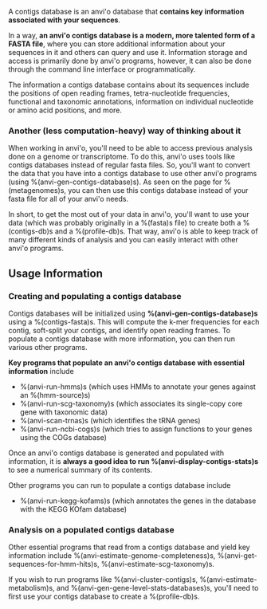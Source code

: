 A contigs database is an anvi'o database that **contains key information associated with your sequences**.

In a way, **an anvi'o contigs database is a modern, more talented form of a FASTA file**, where you can store additional information about your sequences in it and others can query and use it. Information storage and access is primarily done by anvi'o programs, however, it can also be done through the command line interface or programmatically.

The information a contigs database contains about its sequences include the positions of open reading frames, tetra-nucleotide frequencies, functional and taxonomic annotations, information on individual nucleotide or amino acid positions, and more.

### Another (less computation-heavy) way of thinking about it

When working in anvi'o, you'll need to be able to access previous analysis done on a genome or transcriptome. To do this, anvi'o uses tools like contigs databases instead of regular fasta files. So, you'll want to convert the data that you have into a contigs database to use other anvi'o programs (using %(anvi-gen-contigs-database)s). As seen on the page for %(metagenomes)s, you can then use this contigs database instead of your fasta file for all of your anvi'o needs. 

In short, to get the most out of your data in anvi'o, you'll want to use your data (which was probably originally in a %(fasta)s file) to create both a %(contigs-db)s and a %(profile-db)s. That way, anvi'o is able to keep track of many different kinds of analysis and you can easily interact with other anvi'o programs. 

## Usage Information

### Creating and populating a contigs database

Contigs databases will be initialized using **%(anvi-gen-contigs-database)s** using a %(contigs-fasta)s. This will compute the k-mer frequencies for each contig, soft-split your contigs, and identify open reading frames. To populate a contigs database with more information, you can then run various other programs. 

**Key programs that populate an anvi'o contigs database with essential information** include 
* %(anvi-run-hmms)s (which uses HMMs to annotate your genes against an %(hmm-source)s)
* %(anvi-run-scg-taxonomy)s (which associates its single-copy core gene with taxonomic data)
* %(anvi-scan-trnas)s (which identifies the tRNA genes)
* %(anvi-run-ncbi-cogs)s (which tries to assign functions to your genes using the COGs database)

Once an anvi'o contigs database is generated and populated with information, it is **always a good idea to run %(anvi-display-contigs-stats)s** to see a numerical summary of its contents.

Other programs you can run to populate a contigs database include 
* %(anvi-run-kegg-kofams)s (which annotates the genes in the database with the KEGG KOfam database)

### Analysis on a populated contigs database 

Other essential programs that read from a contigs database and yield key information include %(anvi-estimate-genome-completeness)s, %(anvi-get-sequences-for-hmm-hits)s, %(anvi-estimate-scg-taxonomy)s.

If you wish to run programs like %(anvi-cluster-contigs)s, %(anvi-estimate-metabolism)s, and %(anvi-gen-gene-level-stats-databases)s, you'll need to first use your contigs database to create a %(profile-db)s.


